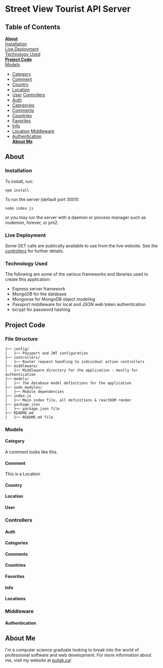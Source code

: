 # Street View Tourist API Server

## Table of Contents  
**[About](#about)**  
[Installation](#installation)  
[Live Deployment](#live-deployment)  
[Technology Used](#technology-used)  
**[Project Code](#project-code)**  
[Models](#models)  
  - [Category](#category)  
  - [Comment](#comment)  
  - [Country](#country)  
  - [Location](#location)  
  - [User](#user)
[Controllers](#controllers)  
  - [Auth](#auth)  
  - [Categories](#categories)  
  - [Comments](#comments)  
  - [Countries](#countries)  
  - [Favorites](#favorites)  
  - [Info](#info)  
  - [Location](#locations)
[Middleware](#middleware)  
  - [Authentication](#authentication)  
**[About Me](#about-me)**

## About


### Installation
To install, run:

`npm install`

To run the server (default port 3001):

`node index.js`

or you may run the server with a daemon or process manager such as nodemon, forever, or pm2.

### Live Deployment
Some GET calls are publically available to use from the live website. See the [controllers](#controllers) for further details.

### Technology Used
The following are some of the various frameworks and libraries used to create this application:
- Express server framework 
- MongoDB for the database
- Mongoose for MongoDB object modeling
- Passport middleware for local and JSON web token authentication
- bcrypt for password hashing

## Project Code

### File Structure
```
├── config/
|   ├── Passport and JWT configuration
├── controllers/
|   ├── Router request handling to individual action controllers
├── middleware/
│   ├── Middleware directory for the application - mostly for authentication
├── models/
|   ├── The database model definitions for the application
├── node_modules/
|   ├── Module dependencies
├── index.js
|   ├── Main index file, all definitions & reactDOM render
├── package.json
|   ├── package.json file
├── README.md
|   ├── README.md file
```

### Models

#### Category
A comment looks like this.

#### Comment
This is a Location

#### Country  

#### Location  

#### User  

### Controllers

#### Auth

#### Categories

#### Comments

#### Countries

#### Favorites

#### Info

#### Locations

### Middleware

#### Authentication

## About Me  
I'm a computer science graduate looking to break into the world of professional software and web development. For more information about me, visit my website at [puljak.ca](https://puljak.ca)!
